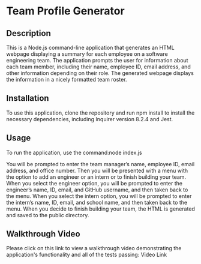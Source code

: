# Team Profile Generator

## Description

This is a Node.js command-line application that generates an HTML webpage displaying a summary for each employee on a software engineering team. The application prompts the user for information about each team member, including their name, employee ID, email address, and other information depending on their role. The generated webpage displays the information in a nicely formatted team roster.

## Installation

To use this application, clone the repository and run npm install to install the necessary dependencies, including Inquirer version 8.2.4 and Jest.

## Usage

To run the application, use the command:node index.js

You will be prompted to enter the team manager’s name, employee ID, email address, and office number. Then you will be presented with a menu with the option to add an engineer or an intern or to finish building your team. When you select the engineer option, you will be prompted to enter the engineer’s name, ID, email, and GitHub username, and then taken back to the menu. When you select the intern option, you will be prompted to enter the intern’s name, ID, email, and school name, and then taken back to the menu. When you decide to finish building your team, the HTML is generated and saved to the public directory.

## Walkthrough Video

Please click on this link to view a walkthrough video demonstrating the application's functionality and all of the tests passing: Video Link

